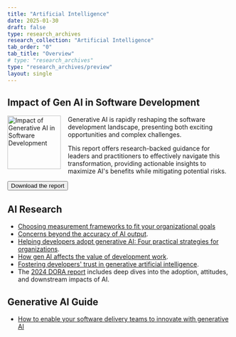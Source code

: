 ```yaml
---
title: "Artificial Intelligence"
date: 2025-01-30
draft: false
type: research_archives
research_collection: "Artificial Intelligence"
tab_order: "0"
tab_title: "Overview"
# type: "research_archives"
type: "research_archives/preview"
layout: single
---
```


## Impact of Gen AI in Software Development
<a href="https://cloud.google.com/resources/content/dora-impact-of-gen-ai-software-development" target="_blank"><img src="/research/ai/gen-ai-report/dora-impact-of-generative-ai-in-software-development-report.png" width="120em" style="float:left; margin-right: 1rem;" alt="Impact of Generative AI in Software Development"></a>

Generative AI is rapidly reshaping the software development landscape, presenting both exciting opportunities and complex challenges.

This report offers research-backed guidance for leaders and practitioners to effectively navigate this transformation, providing actionable insights to maximize AI's benefits while mitigating potential risks.

<a href="https://cloud.google.com/resources/content/dora-impact-of-gen-ai-software-development" target="_blank"><button class="secondary">Download the report</button></a>

## AI Research
* [Choosing measurement frameworks to fit your organizational goals](/research/ai/measurement-frameworks/)
* [Concerns beyond the accuracy of AI output](/research/ai/concerns-beyond-accuracy-of-ai-output).
* [Helping developers adopt generative AI: Four practical strategies for organizations](/research/ai/adopt-gen-ai).
* [How gen AI affects the value of development work](/research/ai/value-of-development-work/).
* [Fostering developers' trust in generative artificial intelligence](/research/ai/trust-in-ai/).
* The [2024 DORA report](/research/2024/dora-report/) includes deep dives into the adoption, attitudes, and downstream impacts of AI.

## Generative AI Guide

* [How to enable your software delivery teams to innovate with generative AI](/guides/how-to-innovate-with-generative-ai/)
